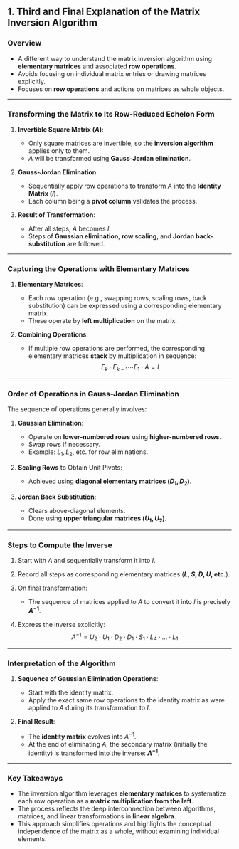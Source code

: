 ## 1. Third and Final Explanation of the Matrix Inversion Algorithm

### Overview
- A different way to understand the matrix inversion algorithm using **elementary matrices** and associated **row operations**.
- Avoids focusing on individual matrix entries or drawing matrices explicitly.
- Focuses on **row operations** and actions on matrices as whole objects.

---

### Transforming the Matrix to Its Row-Reduced Echelon Form
1. **Invertible Square Matrix ($A$)**:
   - Only square matrices are invertible, so the **inversion algorithm** applies only to them.
   - $A$ will be transformed using **Gauss-Jordan elimination**.

2. **Gauss-Jordan Elimination**:
   - Sequentially apply row operations to transform $A$ into the **Identity Matrix ($I$)**.
   - Each column being a **pivot column** validates the process.

3. **Result of Transformation**:
   - After all steps, $A$ becomes $I$.
   - Steps of **Gaussian elimination**, **row scaling**, and **Jordan back-substitution** are followed.

---

### Capturing the Operations with Elementary Matrices
1. **Elementary Matrices**:
   - Each row operation (e.g., swapping rows, scaling rows, back substitution) can be expressed using a corresponding elementary matrix.
   - These operate by **left multiplication** on the matrix.

2. **Combining Operations**:
   - If multiple row operations are performed, the corresponding elementary matrices **stack** by multiplication in sequence:
     $$
     E_k \cdot E_{k-1} \cdots E_1 \cdot A = I
     $$

---

### Order of Operations in Gauss-Jordan Elimination
The sequence of operations generally involves:
1. **Gaussian Elimination**:
   - Operate on **lower-numbered rows** using **higher-numbered rows**.
   - Swap rows if necessary.
   - Example: $L_1, L_2$, etc. for row eliminations.

2. **Scaling Rows** to Obtain Unit Pivots:
   - Achieved using **diagonal elementary matrices ($D_1, D_2$)**.

3. **Jordan Back Substitution**:
   - Clears above-diagonal elements.
   - Done using **upper triangular matrices ($U_1, U_2$)**.

---

### Steps to Compute the Inverse
1. Start with $A$ and sequentially transform it into $I$.
2. Record all steps as corresponding elementary matrices (**$L$, $S$, $D$, $U$, etc.**).
3. On final transformation:
   - The sequence of matrices applied to $A$ to convert it into $I$ is precisely **$A^{-1}$**.

4. Express the inverse explicitly:
   $$
   A^{-1} = U_2 \cdot U_1 \cdot D_2 \cdot D_1 \cdot S_1 \cdot L_4 \cdot \ldots \cdot L_1
   $$

---

### Interpretation of the Algorithm
1. **Sequence of Gaussian Elimination Operations**:
   - Start with the identity matrix.
   - Apply the exact same row operations to the identity matrix as were applied to $A$ during its transformation to $I$.

2. **Final Result**:
   - The **identity matrix** evolves into $A^{-1}$.
   - At the end of eliminating $A$, the secondary matrix (initially the identity) is transformed into the inverse: **$A^{-1}$**.
  
---

### Key Takeaways
- The inversion algorithm leverages **elementary matrices** to systematize each row operation as a **matrix multiplication from the left**.
- The process reflects the deep interconnection between algorithms, matrices, and linear transformations in **linear algebra**.
- This approach simplifies operations and highlights the conceptual independence of the matrix as a whole, without examining individual elements.